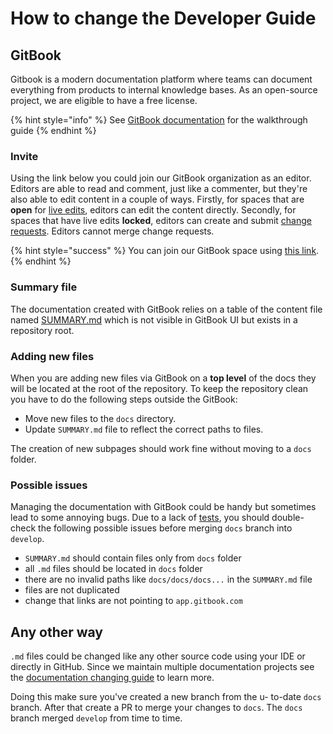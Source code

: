 # How to change the Developer Guide

## GitBook

Gitbook is a modern documentation platform where teams can document everything from products to internal knowledge bases. As an open-source project, we are eligible to have a free license.

{% hint style="info" %}
See [GitBook documentation](https://docs.gitbook.com/getting-started/overview) for the walkthrough guide
{% endhint %}

### Invite

Using the link below you could join our GitBook organization as an editor. Editors are able to read and comment, just like a commenter, but they're also able to edit content in a couple of ways. Firstly, for spaces that are **open** for [live edits](broken-reference), editors can edit the content directly. Secondly, for spaces that have live edits **locked**, editors can create and submit [change requests](broken-reference). Editors cannot merge change requests.

{% hint style="success" %}
You can join our GitBook space using [this link](https://app.gitbook.com/invite/5XFn5ZR3pCC6X1TsNYnf/fRBlC4symWdoI5X6tBpz).&#x20;
{% endhint %}

### Summary file

The documentation created with GitBook relies on a table of the content file named [SUMMARY.md](https://github.com/ClimateMind/climatemind-backend/blob/develop/SUMMARY.md) which is not visible in GitBook UI but exists in a repository root.

### Adding new files

When you are adding new files via GitBook on a **top level** of the docs they will be located at the root of the repository. To keep the repository clean you have to do the following steps outside the GitBook:

* Move new files to the `docs` directory.
* Update `SUMMARY.md` file to reflect the correct paths to files.&#x20;

The creation of new subpages should work fine without moving to a `docs` folder.

### Possible issues

Managing the documentation with GitBook could be handy but sometimes lead to some annoying bugs. Due to a lack of [tests](https://github.com/ClimateMind/climatemind-backend/issues/412), you should double-check the following possible issues before merging `docs` branch into `develop`.&#x20;

* `SUMMARY.md` should contain files only from `docs` folder
* all `.md` files should be located in `docs` folder
* there are no invalid paths like `docs/docs/docs...` in the `SUMMARY.md` file
* files are not duplicated
* change that links are not pointing to `app.gitbook.com`

## Any other way

`.md` files could be changed like any other source code using your IDE or directly in GitHub. Since we maintain multiple documentation projects see the [documentation changing guide](https://contribute.climatemind.org/v/documentation/) to learn more.

Doing this make sure you've created a new branch from the u- to-date `docs` branch. After that create a PR to merge your changes to `docs`. The `docs` branch merged `develop` from time to time.



